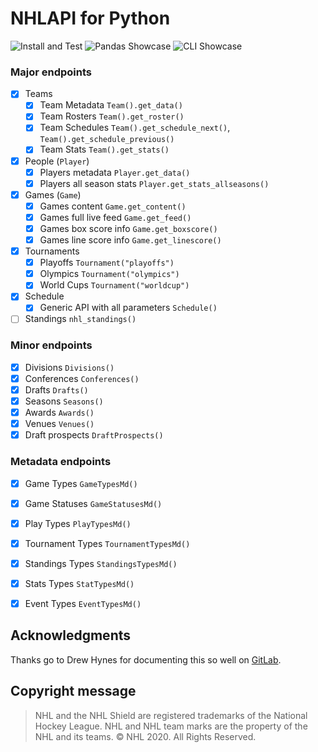 # NHLAPI for Python

![Install and Test](https://github.com/jozefhajnala/nhlapip/workflows/ci/badge.svg)
![Pandas Showcase](https://github.com/jozefhajnala/nhlapip/workflows/pandas_showcase/badge.svg)
![CLI Showcase](https://github.com/jozefhajnala/nhlapip/workflows/cli_showcase/badge.svg)

### Major endpoints

- [x] Teams
    - [x] Team Metadata `Team().get_data()`
    - [x] Team Rosters `Team().get_roster()`
    - [x] Team Schedules `Team().get_schedule_next()`, `Team().get_schedule_previous()`
    - [x] Team Stats `Team().get_stats()`
    
- [x] People (`Player`)
    - [x] Players metadata `Player.get_data()`
    - [x] Players all season stats `Player.get_stats_allseasons()`

- [x] Games (`Game`)
    - [x] Games content `Game.get_content()`
    - [x] Games full live feed `Game.get_feed()`
    - [x] Games box score info `Game.get_boxscore()`
    - [x] Games line score info `Game.get_linescore()`

- [x] Tournaments
    - [x] Playoffs `Tournament("playoffs")`
    - [x] Olympics `Tournament("olympics")`
    - [x] World Cups `Tournament("worldcup")`
    
- [x] Schedule
    - [x] Generic API with all parameters `Schedule()`

- [ ] Standings `nhl_standings()`

### Minor endpoints

- [x] Divisions `Divisions()`
- [x] Conferences `Conferences()`
- [x] Drafts `Drafts()`
- [x] Seasons `Seasons()`
- [x] Awards `Awards()`
- [x] Venues `Venues()`
- [x] Draft prospects `DraftProspects()`

### Metadata endpoints

- [x] Game Types `GameTypesMd()`
- [x] Game Statuses `GameStatusesMd()`
- [x] Play Types `PlayTypesMd()`
- [x] Tournament Types `TournamentTypesMd()`
- [x] Standings Types `StandingsTypesMd()`
- [x] Stats Types `StatTypesMd()`
- [x] Event Types `EventTypesMd()`


## Acknowledgments

Thanks go to Drew Hynes for documenting this so well on [GitLab](https://gitlab.com/dword4/nhlapi/blob/master/stats-api.md).


## Copyright message

> NHL and the NHL Shield are registered trademarks of the National Hockey League. NHL and NHL team marks are the property of the NHL and its teams. © NHL 2020. All Rights Reserved.
